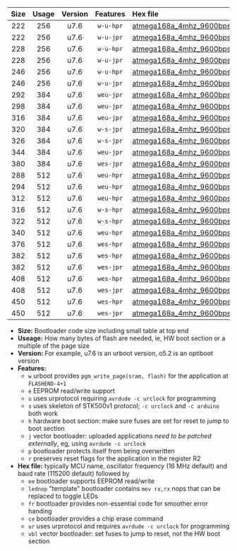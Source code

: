 |Size|Usage|Version|Features|Hex file|
|:-:|:-:|:-:|:-:|:--|
|222|256|u7.6|`w-u-hpr`|[atmega168a_4mhz_9600bps_ur.hex](https://raw.githubusercontent.com/stefanrueger/urboot/main/atmega168a_4mhz_9600bps_ur.hex)|
|222|256|u7.6|`w-u-jpr`|[atmega168a_4mhz_9600bps_ur_vbl.hex](https://raw.githubusercontent.com/stefanrueger/urboot/main/atmega168a_4mhz_9600bps_ur_vbl.hex)|
|228|256|u7.6|`w-u-hpr`|[atmega168a_4mhz_9600bps_lednop_ur.hex](https://raw.githubusercontent.com/stefanrueger/urboot/main/atmega168a_4mhz_9600bps_lednop_ur.hex)|
|228|256|u7.6|`w-u-jpr`|[atmega168a_4mhz_9600bps_lednop_ur_vbl.hex](https://raw.githubusercontent.com/stefanrueger/urboot/main/atmega168a_4mhz_9600bps_lednop_ur_vbl.hex)|
|246|256|u7.6|`w-u-hpr`|[atmega168a_4mhz_9600bps_lednop_fr_ur.hex](https://raw.githubusercontent.com/stefanrueger/urboot/main/atmega168a_4mhz_9600bps_lednop_fr_ur.hex)|
|246|256|u7.6|`w-u-jpr`|[atmega168a_4mhz_9600bps_lednop_fr_ur_vbl.hex](https://raw.githubusercontent.com/stefanrueger/urboot/main/atmega168a_4mhz_9600bps_lednop_fr_ur_vbl.hex)|
|292|384|u7.6|`weu-jpr`|[atmega168a_4mhz_9600bps_ee_ur_vbl.hex](https://raw.githubusercontent.com/stefanrueger/urboot/main/atmega168a_4mhz_9600bps_ee_ur_vbl.hex)|
|298|384|u7.6|`weu-jpr`|[atmega168a_4mhz_9600bps_ee_lednop_ur_vbl.hex](https://raw.githubusercontent.com/stefanrueger/urboot/main/atmega168a_4mhz_9600bps_ee_lednop_ur_vbl.hex)|
|316|384|u7.6|`weu-jpr`|[atmega168a_4mhz_9600bps_ee_lednop_fr_ur_vbl.hex](https://raw.githubusercontent.com/stefanrueger/urboot/main/atmega168a_4mhz_9600bps_ee_lednop_fr_ur_vbl.hex)|
|320|384|u7.6|`w-s-jpr`|[atmega168a_4mhz_9600bps_vbl.hex](https://raw.githubusercontent.com/stefanrueger/urboot/main/atmega168a_4mhz_9600bps_vbl.hex)|
|326|384|u7.6|`w-s-jpr`|[atmega168a_4mhz_9600bps_lednop_vbl.hex](https://raw.githubusercontent.com/stefanrueger/urboot/main/atmega168a_4mhz_9600bps_lednop_vbl.hex)|
|344|384|u7.6|`weu-jpr`|[atmega168a_4mhz_9600bps_ee_lednop_fr_ce_ur_vbl.hex](https://raw.githubusercontent.com/stefanrueger/urboot/main/atmega168a_4mhz_9600bps_ee_lednop_fr_ce_ur_vbl.hex)|
|380|384|u7.6|`wes-jpr`|[atmega168a_4mhz_9600bps_ee_vbl.hex](https://raw.githubusercontent.com/stefanrueger/urboot/main/atmega168a_4mhz_9600bps_ee_vbl.hex)|
|288|512|u7.6|`weu-hpr`|[atmega168a_4mhz_9600bps_ee_ur.hex](https://raw.githubusercontent.com/stefanrueger/urboot/main/atmega168a_4mhz_9600bps_ee_ur.hex)|
|294|512|u7.6|`weu-hpr`|[atmega168a_4mhz_9600bps_ee_lednop_ur.hex](https://raw.githubusercontent.com/stefanrueger/urboot/main/atmega168a_4mhz_9600bps_ee_lednop_ur.hex)|
|312|512|u7.6|`weu-hpr`|[atmega168a_4mhz_9600bps_ee_lednop_fr_ur.hex](https://raw.githubusercontent.com/stefanrueger/urboot/main/atmega168a_4mhz_9600bps_ee_lednop_fr_ur.hex)|
|316|512|u7.6|`w-s-hpr`|[atmega168a_4mhz_9600bps.hex](https://raw.githubusercontent.com/stefanrueger/urboot/main/atmega168a_4mhz_9600bps.hex)|
|322|512|u7.6|`w-s-hpr`|[atmega168a_4mhz_9600bps_lednop.hex](https://raw.githubusercontent.com/stefanrueger/urboot/main/atmega168a_4mhz_9600bps_lednop.hex)|
|340|512|u7.6|`weu-hpr`|[atmega168a_4mhz_9600bps_ee_lednop_fr_ce_ur.hex](https://raw.githubusercontent.com/stefanrueger/urboot/main/atmega168a_4mhz_9600bps_ee_lednop_fr_ce_ur.hex)|
|376|512|u7.6|`wes-hpr`|[atmega168a_4mhz_9600bps_ee.hex](https://raw.githubusercontent.com/stefanrueger/urboot/main/atmega168a_4mhz_9600bps_ee.hex)|
|382|512|u7.6|`wes-hpr`|[atmega168a_4mhz_9600bps_ee_lednop.hex](https://raw.githubusercontent.com/stefanrueger/urboot/main/atmega168a_4mhz_9600bps_ee_lednop.hex)|
|382|512|u7.6|`wes-jpr`|[atmega168a_4mhz_9600bps_ee_lednop_vbl.hex](https://raw.githubusercontent.com/stefanrueger/urboot/main/atmega168a_4mhz_9600bps_ee_lednop_vbl.hex)|
|408|512|u7.6|`wes-hpr`|[atmega168a_4mhz_9600bps_ee_lednop_fr.hex](https://raw.githubusercontent.com/stefanrueger/urboot/main/atmega168a_4mhz_9600bps_ee_lednop_fr.hex)|
|408|512|u7.6|`wes-jpr`|[atmega168a_4mhz_9600bps_ee_lednop_fr_vbl.hex](https://raw.githubusercontent.com/stefanrueger/urboot/main/atmega168a_4mhz_9600bps_ee_lednop_fr_vbl.hex)|
|450|512|u7.6|`wes-hpr`|[atmega168a_4mhz_9600bps_ee_lednop_fr_ce.hex](https://raw.githubusercontent.com/stefanrueger/urboot/main/atmega168a_4mhz_9600bps_ee_lednop_fr_ce.hex)|
|450|512|u7.6|`wes-jpr`|[atmega168a_4mhz_9600bps_ee_lednop_fr_ce_vbl.hex](https://raw.githubusercontent.com/stefanrueger/urboot/main/atmega168a_4mhz_9600bps_ee_lednop_fr_ce_vbl.hex)|

- **Size:** Bootloader code size including small table at top end
- **Useage:** How many bytes of flash are needed, ie, HW boot section or a multiple of the page size
- **Version:** For example, u7.6 is an urboot version, o5.2 is an optiboot version
- **Features:**
  + `w` urboot provides `pgm_write_page(sram, flash)` for the application at `FLASHEND-4+1`
  + `e` EEPROM read/write support
  + `u` uses urprotocol requiring `avrdude -c urclock` for programming
  + `s` uses skeleton of STK500v1 protocol; `-c urclock` and `-c arduino` both work
  + `h` hardware boot section: make sure fuses are set for reset to jump to boot section
  + `j` vector bootloader: uploaded applications *need to be patched externally*, eg, using `avrdude -c urclock`
  + `p` bootloader protects itself from being overwritten
  + `r` preserves reset flags for the application in the register R2
- **Hex file:** typically MCU name, oscillator frequency (16 MHz default) and baud rate (115200 default) followed by
  + `ee` bootloader supports EEPROM read/write
  + `lednop` "template" bootloader contains `mov rx,rx` nops that can be replaced to toggle LEDs
  + `fr` bootloader provides non-essential code for smoother error handing
  + `ce` bootloader provides a chip erase command
  + `ur` uses urprotocol and requires `avrdude -c urclock` for programming
  + `vbl` vector bootloader: set fuses to jump to reset, not the HW boot section
